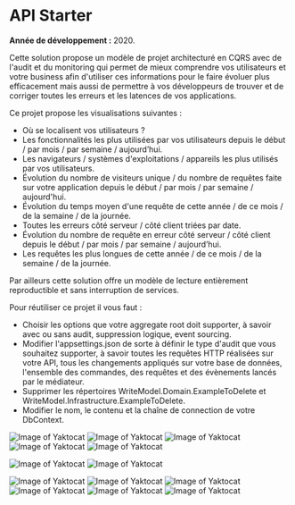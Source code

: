 # API Starter
**Année de développement :** 2020.</br>


Cette solution propose un modèle de projet architecturé en CQRS avec de l'audit et du monitoring qui permet de mieux comprendre vos utilisateurs et votre business afin d'utiliser ces informations pour le faire évoluer plus efficacement mais aussi de permettre à vos développeurs de trouver et de corriger toutes les erreurs et les latences de vos applications.

Ce projet propose les visualisations suivantes :
- Où se localisent vos utilisateurs ?
- Les fonctionnalités les plus utilisées par vos utilisateurs depuis le début / par mois / par semaine / aujourd’hui.
- Les navigateurs / systèmes d'exploitations / appareils les plus utilisés par vos utilisateurs.
- Évolution du nombre de visiteurs unique / du nombre de requêtes faite sur votre application depuis le début / par mois / par semaine / aujourd'hui.
- Évolution du temps moyen d'une requête de cette année / de ce mois / de la semaine / de la journée.
- Toutes les erreurs côté serveur / côté client triées par date.
- Évolution du nombre de requête en erreur côté serveur / côté client depuis le début / par mois / par semaine / aujourd’hui.
- Les requêtes les plus longues de cette année / de ce mois / de la semaine / de la journée.

Par ailleurs cette solution offre un modèle de lecture entièrement reproductible et sans interruption de services.

Pour réutiliser ce projet il vous faut :
- Choisir les options que votre aggregate root doit supporter, à savoir avec ou sans audit, suppression logique, event sourcing.
- Modifier l'appsettings.json de sorte à définir le type d'audit que vous souhaitez supporter, à savoir toutes les requêtes HTTP réalisées sur votre API, tous les changements appliqués sur votre base de données, l'ensemble des commandes, des requêtes et des évènements lancés par le médiateur.
- Supprimer les répertoires WriteModel.Domain.ExampleToDelete et WriteModel.Infrastructure.ExampleToDelete.
- Modifier le nom, le contenu et la chaîne de connection de votre DbContext. 


![Image of Yaktocat](https://imgur.com/de1nouL.png)
![Image of Yaktocat](https://imgur.com/wbASat4.png)
![Image of Yaktocat](https://imgur.com/cPgua94.png)
![Image of Yaktocat](https://imgur.com/NtU7Zif.png)
![Image of Yaktocat](https://imgur.com/Oba6OOO.png)

![Image of Yaktocat](https://imgur.com/rwzs9Cb.png)
![Image of Yaktocat](https://imgur.com/NiUCwwf.png)

![Image of Yaktocat](https://imgur.com/1PCxn6x.png)
![Image of Yaktocat](https://imgur.com/vHtTAOv.png)
![Image of Yaktocat](https://imgur.com/dP5wgBz.png)
![Image of Yaktocat](https://imgur.com/36EqePL.png)
![Image of Yaktocat](https://imgur.com/DZ9HkoB.png)
![Image of Yaktocat](https://imgur.com/DZ9HkoB.png)
